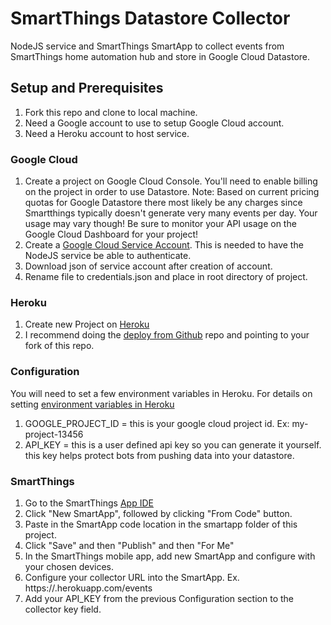 # SmartThings Datastore Collector
NodeJS service and SmartThings SmartApp to collect events from SmartThings home automation hub and store in Google Cloud Datastore.

## Setup and Prerequisites
1. Fork this repo and clone to local machine.
2. Need a Google account to use to setup Google Cloud account.
3. Need a Heroku account to host service.

### Google Cloud
1. Create a project on Google Cloud Console. You'll need to enable billing on the project in order to use Datastore. Note: Based on current pricing quotas for Google Datastore there most likely be any charges since Smartthings typically doesn't generate very many events per day. Your usage may vary though! Be sure to monitor your API usage on the Google Cloud Dashboard for your project!
2. Create a [Google Cloud Service Account](https://cloud.google.com/compute/docs/access/create-enable-service-accounts-for-instances#createcutomserviceaccount). This is needed to have the NodeJS service be able to authenticate.
3. Download json of service account after creation of account. 
4. Rename file to credentials.json and place in root directory of project.

### Heroku
1. Create new Project on [Heroku](https://heroku.com)
2. I recommend doing the [deploy from Github](https://devcenter.heroku.com/articles/github-integration) repo and pointing to your fork of this repo.

### Configuration
You will need to set a few environment variables in Heroku. For details on setting [environment variables in Heroku](https://devcenter.heroku.com/articles/config-vars)

1. GOOGLE_PROJECT_ID = this is your google cloud project id. Ex: my-project-13456
2. API_KEY = this is a user defined api key so you can generate it yourself. this key helps protect bots from pushing data into your datastore.

### SmartThings
1. Go to the SmartThings [App IDE](https://graph.api.smartthings.com/ide/apps)
2. Click "New SmartApp", followed by clicking "From Code" button.
3. Paste in the SmartApp code location in the smartapp folder of this project.
4. Click "Save" and then "Publish" and then "For Me"
5. In the SmartThings mobile app, add new SmartApp and configure with your chosen devices.
6. Configure your collector URL into the SmartApp. Ex. https://<myAppName>.herokuapp.com/events
7. Add your API_KEY from the previous Configuration section to the collector key field.

